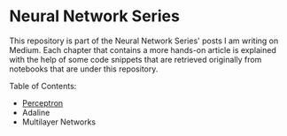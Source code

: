 # Neural Network Series

This repository is part of the Neural Network Series' posts I am writing on Medium. Each chapter that contains a more hands-on article is explained with the help of some code snippets that are retrieved originally from notebooks that are under this repository.

Table of Contents:

- [Perceptron](https://github.com/adrianovinhas/neural_networks_series/blob/master/perceptron.ipynb)
- Adaline
- Multilayer Networks
